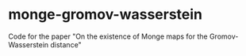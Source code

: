 # monge-gromov-wasserstein
Code for the paper "On the existence of Monge maps for the Gromov-Wasserstein distance"
